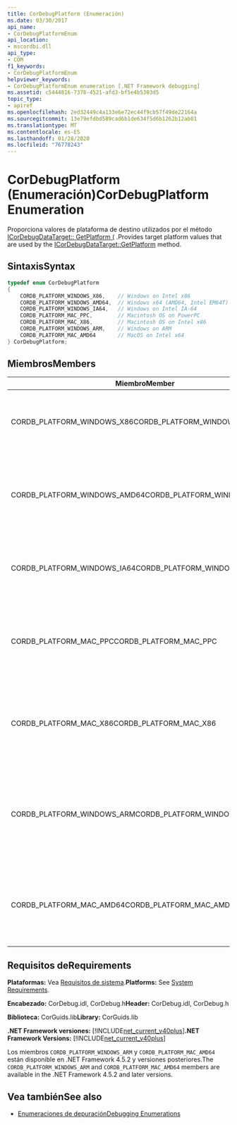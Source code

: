 ```yaml
---
title: CorDebugPlatform (Enumeración)
ms.date: 03/30/2017
api_name:
- CorDebugPlatformEnum
api_location:
- mscordbi.dll
api_type:
- COM
f1_keywords:
- CorDebugPlatformEnum
helpviewer_keywords:
- CorDebugPlatformEnum enumeration [.NET Framework debugging]
ms.assetid: c5444816-7378-4521-afd3-bf5e4b5303d5
topic_type:
- apiref
ms.openlocfilehash: 2ed32449c4a133e6e72ec44f9cb57f49de22164a
ms.sourcegitcommit: 13e79efdbd589cad6b1de634f5d6b1262b12ab01
ms.translationtype: MT
ms.contentlocale: es-ES
ms.lasthandoff: 01/28/2020
ms.locfileid: "76778243"
---
```

# <a name="cordebugplatform-enumeration"></a><span data-ttu-id="1247a-102">CorDebugPlatform (Enumeración)</span><span class="sxs-lookup"><span data-stu-id="1247a-102">CorDebugPlatform Enumeration</span></span>
<span data-ttu-id="1247a-103">Proporciona valores de plataforma de destino utilizados por el método [ICorDebugDataTarget:: GetPlatform (](icordebugdatatarget-getplatform-method.md) .</span><span class="sxs-lookup"><span data-stu-id="1247a-103">Provides target platform values that are used by the [ICorDebugDataTarget::GetPlatform](icordebugdatatarget-getplatform-method.md) method.</span></span>  
  
## <a name="syntax"></a><span data-ttu-id="1247a-104">Sintaxis</span><span class="sxs-lookup"><span data-stu-id="1247a-104">Syntax</span></span>  
  
```cpp  
typedef enum CorDebugPlatform  
{  
    CORDB_PLATFORM_WINDOWS_X86,    // Windows on Intel x86  
    CORDB_PLATFORM_WINDOWS_AMD64,  // Windows x64 (AMD64, Intel EM64T)  
    CORDB_PLATFORM_WINDOWS_IA64,   // Windows on Intel IA-64  
    CORDB_PLATFORM_MAC_PPC,        // Macintosh OS on PowerPC  
    CORDB_PLATFORM_MAC_X86,        // Macintosh OS on Intel x86  
    CORDB_PLATFORM_WINDOWS_ARM,    // Windows on ARM  
    CORDB_PLATFORM_MAC_AMD64       // MacOS on Intel x64  
} CorDebugPlatform;  
```  
  
## <a name="members"></a><span data-ttu-id="1247a-105">Miembros</span><span class="sxs-lookup"><span data-stu-id="1247a-105">Members</span></span>  
  
|<span data-ttu-id="1247a-106">Miembro</span><span class="sxs-lookup"><span data-stu-id="1247a-106">Member</span></span>|<span data-ttu-id="1247a-107">Descripción</span><span class="sxs-lookup"><span data-stu-id="1247a-107">Description</span></span>|  
|------------|-----------------|  
|<span data-ttu-id="1247a-108">CORDB_PLATFORM_WINDOWS_X86</span><span class="sxs-lookup"><span data-stu-id="1247a-108">CORDB_PLATFORM_WINDOWS_X86</span></span>|<span data-ttu-id="1247a-109">La plataforma de destino es Windows ejecutándose en hardware Intel x86.</span><span class="sxs-lookup"><span data-stu-id="1247a-109">The target platform is Windows running on Intel x86 hardware.</span></span>|  
|<span data-ttu-id="1247a-110">CORDB_PLATFORM_WINDOWS_AMD64</span><span class="sxs-lookup"><span data-stu-id="1247a-110">CORDB_PLATFORM_WINDOWS_AMD64</span></span>|<span data-ttu-id="1247a-111">La plataforma de destino es Windows de 64 bits ejecutándose en hardware AMD64 o Intel EM64T.</span><span class="sxs-lookup"><span data-stu-id="1247a-111">The target platform is 64 bit Windows running on AMD64 or Intel EM64T hardware.</span></span>|  
|<span data-ttu-id="1247a-112">CORDB_PLATFORM_WINDOWS_IA64</span><span class="sxs-lookup"><span data-stu-id="1247a-112">CORDB_PLATFORM_WINDOWS_IA64</span></span>|<span data-ttu-id="1247a-113">La plataforma de destino es Windows de 32 bits ejecutándose en hardware IA-64.</span><span class="sxs-lookup"><span data-stu-id="1247a-113">The target platform is 32 bit Windows running on Intel IA-64 hardware.</span></span>|  
|<span data-ttu-id="1247a-114">CORDB_PLATFORM_MAC_PPC</span><span class="sxs-lookup"><span data-stu-id="1247a-114">CORDB_PLATFORM_MAC_PPC</span></span>|<span data-ttu-id="1247a-115">La plataforma de destino es el sistema operativo Macintosh que se ejecuta en hardware PowerPC.</span><span class="sxs-lookup"><span data-stu-id="1247a-115">The target platform is the Macintosh operating system running on PowerPC hardware.</span></span>|  
|<span data-ttu-id="1247a-116">CORDB_PLATFORM_MAC_X86</span><span class="sxs-lookup"><span data-stu-id="1247a-116">CORDB_PLATFORM_MAC_X86</span></span>|<span data-ttu-id="1247a-117">La plataforma de destino es el sistema operativo Macintosh que se ejecuta en hardware Intel x86.</span><span class="sxs-lookup"><span data-stu-id="1247a-117">The target platform is the Macintosh operating system running on Intel x86 hardware.</span></span>|  
|<span data-ttu-id="1247a-118">CORDB_PLATFORM_WINDOWS_ARM</span><span class="sxs-lookup"><span data-stu-id="1247a-118">CORDB_PLATFORM_WINDOWS_ARM</span></span>|<span data-ttu-id="1247a-119">La plataforma de destino es el sistema operativo Macintosh que se ejecuta en hardware ARM de Windows.</span><span class="sxs-lookup"><span data-stu-id="1247a-119">The target platform is the Macintosh operating system running on Windows ARM hardware.</span></span>|  
|<span data-ttu-id="1247a-120">CORDB_PLATFORM_MAC_AMD64</span><span class="sxs-lookup"><span data-stu-id="1247a-120">CORDB_PLATFORM_MAC_AMD64</span></span>|<span data-ttu-id="1247a-121">La plataforma de destino es el sistema operativo Macintosh que se ejecuta en hardware AMD64.</span><span class="sxs-lookup"><span data-stu-id="1247a-121">The target platform is the Macintosh operating system running on AMD64 hardware.</span></span>|  
  
## <a name="requirements"></a><span data-ttu-id="1247a-122">Requisitos de</span><span class="sxs-lookup"><span data-stu-id="1247a-122">Requirements</span></span>  
 <span data-ttu-id="1247a-123">**Plataformas:** Vea [Requisitos de sistema](../../../../docs/framework/get-started/system-requirements.md).</span><span class="sxs-lookup"><span data-stu-id="1247a-123">**Platforms:** See [System Requirements](../../../../docs/framework/get-started/system-requirements.md).</span></span>  
  
 <span data-ttu-id="1247a-124">**Encabezado:** CorDebug.idl, CorDebug.h</span><span class="sxs-lookup"><span data-stu-id="1247a-124">**Header:** CorDebug.idl, CorDebug.h</span></span>  
  
 <span data-ttu-id="1247a-125">**Biblioteca:** CorGuids.lib</span><span class="sxs-lookup"><span data-stu-id="1247a-125">**Library:** CorGuids.lib</span></span>  
  
 <span data-ttu-id="1247a-126">**.NET Framework versiones:** [!INCLUDE[net_current_v40plus](../../../../includes/net-current-v40plus-md.md)]</span><span class="sxs-lookup"><span data-stu-id="1247a-126">**.NET Framework Versions:** [!INCLUDE[net_current_v40plus](../../../../includes/net-current-v40plus-md.md)]</span></span>  
  
 <span data-ttu-id="1247a-127">Los miembros `CORDB_PLATFORM_WINDOWS_ARM` y `CORDB_PLATFORM_MAC_AMD64` están disponible en .NET Framework 4.5.2 y versiones posteriores.</span><span class="sxs-lookup"><span data-stu-id="1247a-127">The `CORDB_PLATFORM_WINDOWS_ARM` and `CORDB_PLATFORM_MAC_AMD64` members are available in the .NET Framework 4.5.2 and later versions.</span></span>  
  
## <a name="see-also"></a><span data-ttu-id="1247a-128">Vea también</span><span class="sxs-lookup"><span data-stu-id="1247a-128">See also</span></span>

- [<span data-ttu-id="1247a-129">Enumeraciones de depuración</span><span class="sxs-lookup"><span data-stu-id="1247a-129">Debugging Enumerations</span></span>](debugging-enumerations.md)
